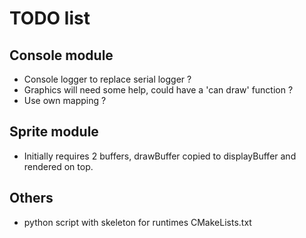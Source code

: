 # TODO list

## Console module
- Console logger to replace serial logger ?
- Graphics will need some help, could have a 'can draw' function ?
- Use own mapping ?

## Sprite module
- Initially requires 2 buffers, drawBuffer copied to displayBuffer and rendered on top.

## Others
- python script with skeleton for runtimes CMakeLists.txt
